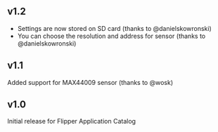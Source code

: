 ## v1.2

* Settings are now stored on SD card (thanks to @danielskowronski)
* You can choose the resolution and address for sensor (thanks to @danielskowronski)

## v1.1

Added support for MAX44009 sensor (thanks to @wosk)

## v1.0

Initial release for Flipper Application Catalog
